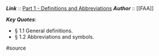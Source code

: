 ***Link***      :: [Part 1 - Definitions and Abbreviations](https://www.ecfr.gov/current/title-14/chapter-I/subchapter-A/part-1)
***Author*** :: [[FAA]]

***Key Quotes***:
* § 1.1 General definitions.
* § 1.2 Abbreviations and symbols.

#source 